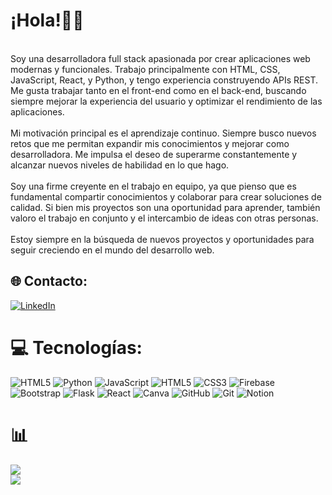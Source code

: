 # ¡Hola!👋🏼
<br> Soy una desarrolladora full stack apasionada por crear aplicaciones web modernas y funcionales. Trabajo principalmente con HTML, CSS, JavaScript, React, y Python, y tengo experiencia construyendo APIs REST. Me gusta trabajar tanto en el front-end como en el back-end, buscando siempre mejorar la experiencia del usuario y optimizar el rendimiento de las aplicaciones.<br><br>Mi motivación principal es el aprendizaje continuo. Siempre busco nuevos retos que me permitan expandir mis conocimientos y mejorar como desarrolladora. Me impulsa el deseo de superarme constantemente y alcanzar nuevos niveles de habilidad en lo que hago.<br><br>Soy una firme creyente en el trabajo en equipo, ya que pienso que es fundamental compartir conocimientos y colaborar para crear soluciones de calidad. Si bien mis proyectos son una oportunidad para aprender, también valoro el trabajo en conjunto y el intercambio de ideas con otras personas.<br><br>Estoy siempre en la búsqueda de nuevos proyectos y oportunidades para seguir creciendo en el mundo del desarrollo web. 


## 🌐 Contacto:
[![LinkedIn](https://img.shields.io/badge/LinkedIn-%230077B5.svg?logo=linkedin&logoColor=white)](https://linkedin.com/in/adrianaisea) 

# 💻 Tecnologías:
![HTML5](https://img.shields.io/badge/html5-%23E34F26.svg?style=for-the-badge&logo=html5&logoColor=white) ![Python](https://img.shields.io/badge/python-3670A0?style=for-the-badge&logo=python&logoColor=ffdd54) ![JavaScript](https://img.shields.io/badge/javascript-%23323330.svg?style=for-the-badge&logo=javascript&logoColor=%23F7DF1E) ![HTML5](https://img.shields.io/badge/html5-%23E34F26.svg?style=for-the-badge&logo=html5&logoColor=white) ![CSS3](https://img.shields.io/badge/css3-%231572B6.svg?style=for-the-badge&logo=css3&logoColor=white) ![Firebase](https://img.shields.io/badge/firebase-%23039BE5.svg?style=for-the-badge&logo=firebase) ![Bootstrap](https://img.shields.io/badge/bootstrap-%238511FA.svg?style=for-the-badge&logo=bootstrap&logoColor=white) ![Flask](https://img.shields.io/badge/flask-%23000.svg?style=for-the-badge&logo=flask&logoColor=white) ![React](https://img.shields.io/badge/react-%2320232a.svg?style=for-the-badge&logo=react&logoColor=%2361DAFB) ![Canva](https://img.shields.io/badge/Canva-%2300C4CC.svg?style=for-the-badge&logo=Canva&logoColor=white) ![GitHub](https://img.shields.io/badge/github-%23121011.svg?style=for-the-badge&logo=github&logoColor=white) ![Git](https://img.shields.io/badge/git-%23F05033.svg?style=for-the-badge&logo=git&logoColor=white) ![Notion](https://img.shields.io/badge/Notion-%23000000.svg?style=for-the-badge&logo=notion&logoColor=white)
# 📊 
![](https://github-readme-stats.vercel.app/api?username=Adrianaeif&theme=dark&hide_border=false&include_all_commits=true&count_private=true)<br/>
![](https://github-readme-streak-stats.herokuapp.com/?user=Adrianaeif&theme=dark&hide_border=false)<br/>




<!-- Proudly created with GPRM ( https://gprm.itsvg.in ) -->

